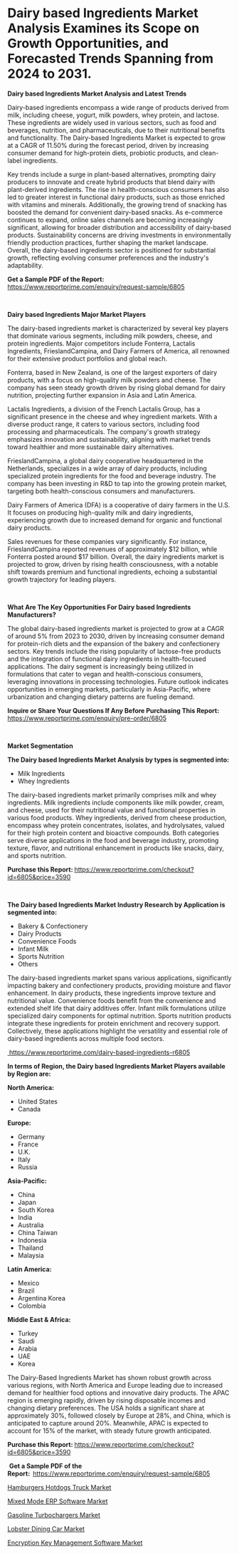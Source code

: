 <p><h1>Dairy based Ingredients Market Analysis Examines its Scope on Growth Opportunities, and Forecasted Trends Spanning from 2024 to 2031.</h1></p><p><strong>Dairy based Ingredients Market Analysis and Latest Trends</strong></p>
<p><p>Dairy-based ingredients encompass a wide range of products derived from milk, including cheese, yogurt, milk powders, whey protein, and lactose. These ingredients are widely used in various sectors, such as food and beverages, nutrition, and pharmaceuticals, due to their nutritional benefits and functionality. The Dairy-based Ingredients Market is expected to grow at a CAGR of 11.50% during the forecast period, driven by increasing consumer demand for high-protein diets, probiotic products, and clean-label ingredients. </p><p>Key trends include a surge in plant-based alternatives, prompting dairy producers to innovate and create hybrid products that blend dairy with plant-derived ingredients. The rise in health-conscious consumers has also led to greater interest in functional dairy products, such as those enriched with vitamins and minerals. Additionally, the growing trend of snacking has boosted the demand for convenient dairy-based snacks. As e-commerce continues to expand, online sales channels are becoming increasingly significant, allowing for broader distribution and accessibility of dairy-based products. Sustainability concerns are driving investments in environmentally friendly production practices, further shaping the market landscape. Overall, the dairy-based ingredients sector is positioned for substantial growth, reflecting evolving consumer preferences and the industry's adaptability.</p></p>
<p><strong>Get a Sample PDF of the Report:&nbsp;</strong> <a href="https://www.reportprime.com/enquiry/request-sample/6805">https://www.reportprime.com/enquiry/request-sample/6805</a></p>
<p>&nbsp;</p>
<p><strong>Dairy based Ingredients Major Market Players</strong></p>
<p><p>The dairy-based ingredients market is characterized by several key players that dominate various segments, including milk powders, cheese, and protein ingredients. Major competitors include Fonterra, Lactalis Ingredients, FrieslandCampina, and Dairy Farmers of America, all renowned for their extensive product portfolios and global reach.</p><p>Fonterra, based in New Zealand, is one of the largest exporters of dairy products, with a focus on high-quality milk powders and cheese. The company has seen steady growth driven by rising global demand for dairy nutrition, projecting further expansion in Asia and Latin America.</p><p>Lactalis Ingredients, a division of the French Lactalis Group, has a significant presence in the cheese and whey ingredient markets. With a diverse product range, it caters to various sectors, including food processing and pharmaceuticals. The company's growth strategy emphasizes innovation and sustainability, aligning with market trends toward healthier and more sustainable dairy alternatives.</p><p>FrieslandCampina, a global dairy cooperative headquartered in the Netherlands, specializes in a wide array of dairy products, including specialized protein ingredients for the food and beverage industry. The company has been investing in R&D to tap into the growing protein market, targeting both health-conscious consumers and manufacturers.</p><p>Dairy Farmers of America (DFA) is a cooperative of dairy farmers in the U.S. It focuses on producing high-quality milk and dairy ingredients, experiencing growth due to increased demand for organic and functional dairy products.</p><p>Sales revenues for these companies vary significantly. For instance, FrieslandCampina reported revenues of approximately $12 billion, while Fonterra posted around $17 billion. Overall, the dairy ingredients market is projected to grow, driven by rising health consciousness, with a notable shift towards premium and functional ingredients, echoing a substantial growth trajectory for leading players.</p></p>
<p>&nbsp;</p>
<p><strong>What Are The Key Opportunities For Dairy based Ingredients Manufacturers?</strong></p>
<p><p>The global dairy-based ingredients market is projected to grow at a CAGR of around 5% from 2023 to 2030, driven by increasing consumer demand for protein-rich diets and the expansion of the bakery and confectionery sectors. Key trends include the rising popularity of lactose-free products and the integration of functional dairy ingredients in health-focused applications. The dairy segment is increasingly being utilized in formulations that cater to vegan and health-conscious consumers, leveraging innovations in processing technologies. Future outlook indicates opportunities in emerging markets, particularly in Asia-Pacific, where urbanization and changing dietary patterns are fueling demand.</p></p>
<p><strong>Inquire or Share Your Questions If Any Before Purchasing This Report:</strong> <a href="https://www.reportprime.com/enquiry/pre-order/6805">https://www.reportprime.com/enquiry/pre-order/6805</a></p>
<p>&nbsp;</p>
<p><strong>Market Segmentation</strong></p>
<p><strong>The Dairy based Ingredients Market Analysis by types is segmented into:</strong></p>
<p><ul><li>Milk Ingredients</li><li>Whey Ingredients</li></ul></p>
<p><p>The dairy-based ingredients market primarily comprises milk and whey ingredients. Milk ingredients include components like milk powder, cream, and cheese, used for their nutritional value and functional properties in various food products. Whey ingredients, derived from cheese production, encompass whey protein concentrates, isolates, and hydrolysates, valued for their high protein content and bioactive compounds. Both categories serve diverse applications in the food and beverage industry, promoting texture, flavor, and nutritional enhancement in products like snacks, dairy, and sports nutrition.</p></p>
<p><strong>Purchase this Report:&nbsp;</strong><a href="https://www.reportprime.com/checkout?id=6805&price=3590">https://www.reportprime.com/checkout?id=6805&price=3590</a></p>
<p>&nbsp;</p>
<p><strong>The Dairy based Ingredients Market Industry Research by Application is segmented into:</strong></p>
<p><ul><li>Bakery & Confectionery</li><li>Dairy Products</li><li>Convenience Foods</li><li>Infant Milk</li><li>Sports Nutrition</li><li>Others</li></ul></p>
<p><p>The dairy-based ingredients market spans various applications, significantly impacting bakery and confectionery products, providing moisture and flavor enhancement. In dairy products, these ingredients improve texture and nutritional value. Convenience foods benefit from the convenience and extended shelf life that dairy additives offer. Infant milk formulations utilize specialized dairy components for optimal nutrition. Sports nutrition products integrate these ingredients for protein enrichment and recovery support. Collectively, these applications highlight the versatility and essential role of dairy-based ingredients across multiple food sectors.</p></p>
<p><a href="https://www.reportprime.com/dairy-based-ingredients-r6805">&nbsp;https://www.reportprime.com/dairy-based-ingredients-r6805</a></p>
<p><strong>In terms of Region, the Dairy based Ingredients Market Players available by Region are:</strong></p>
<p>
    <p> <strong> North America: </strong>
        <ul>
            <li>United States</li>
            <li>Canada</li>
        </ul>
        </p> 
    <p> <strong> Europe: </strong>
        <ul>
            <li>Germany</li>
            <li>France</li>
            <li>U.K.</li>
            <li>Italy</li>
            <li>Russia</li>
        </ul>
        </p> 
    <p> <strong> Asia-Pacific: </strong>
        <ul>
            <li>China</li>
            <li>Japan</li>
            <li>South Korea</li>
            <li>India</li>
            <li>Australia</li>
            <li>China Taiwan</li>
            <li>Indonesia</li>
            <li>Thailand</li>
            <li>Malaysia</li>
        </ul>
        </p> 
    <p> <strong> Latin America: </strong>
        <ul>
            <li>Mexico</li>
            <li>Brazil</li>
            <li>Argentina Korea</li>
            <li>Colombia</li>
        </ul>
        </p> 
    <p> <strong> Middle East & Africa: </strong>
        <ul>
            <li>Turkey</li>
            <li>Saudi</li>
            <li>Arabia</li>
            <li>UAE</li>
            <li>Korea</li>
        </ul>
    </p>
    </p>
<p><p>The Dairy-Based Ingredients Market has shown robust growth across various regions, with North America and Europe leading due to increased demand for healthier food options and innovative dairy products. The APAC region is emerging rapidly, driven by rising disposable incomes and changing dietary preferences. The USA holds a significant share at approximately 30%, followed closely by Europe at 28%, and China, which is anticipated to capture around 20%. Meanwhile, APAC is expected to account for 15% of the market, with steady future growth anticipated.</p></p>
<p><strong>Purchase this Report: </strong><a href="https://www.reportprime.com/checkout?id=6805&price=3590">https://www.reportprime.com/checkout?id=6805&price=3590</a></p>
<p>&nbsp;<strong>Get a Sample PDF of the Report:&nbsp;&nbsp;</strong><a href="https://www.reportprime.com/enquiry/request-sample/6805">https://www.reportprime.com/enquiry/request-sample/6805</a></p>
<p><strong></strong></p>
<p><p><a href="https://issuu.com/reportprime-2/docs/hamburgers-hotdogs-truck-market-siz_2cb103c6d112fd">Hamburgers Hotdogs Truck Market</a></p><p><a href="https://medium.com/@joeyojholms59/mixed-mode-erp-software-industry-forecast-market-shifts-and-strategic-imperatives-2024-2031-0a13b1391f6b">Mixed Mode ERP Software Market</a></p><p><a href="https://www.linkedin.com/pulse/gasoline-turbochargers-market-overview-global-trends-gkb1e?trackingId=yOSspa2LQwu5g9I62KFNNA%3D%3D">Gasoline Turbochargers Market</a></p><p><a href="https://issuu.com/reportprime-2/docs/lobster-dining-car-market-size-2030_4d7a5ea7aa9574">Lobster Dining Car Market</a></p><p><a href="https://medium.com/@joeyojholms59/encryption-key-management-software-industry-sector-new-technologies-and-market-impact-forecasted-37e1d3e1de13">Encryption Key Management Software Market</a></p></p>